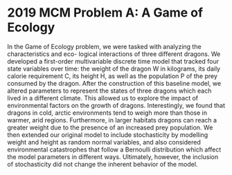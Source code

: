 # 2019 MCM Problem A: A Game of Ecology

In the Game of Ecology problem, we were tasked with analyzing the characteristics and eco- logical interactions of three different dragons. We developed a first-order multivariable discrete time model that tracked four state variables over time: the weight of the dragon W in kilograms, its daily calorie requirement C, its height H, as well as the population P of the prey consumed by the dragon. After the construction of this baseline model, we altered parameters to represent the states of three dragons which each lived in a different climate. This allowed us to explore the impact of environmental factors on the growth of dragons. Interestingly, we found that dragons in cold, arctic environments tend to weigh more than those in warmer, arid regions. Furthermore, in larger habitats dragons can reach a greater weight due to the presence of an increased prey population. We then extended our original model to include stochasticity by modelling weight and height as random normal variables, and also considered environmental catastrophes that follow a Bernoulli distribution which affect the model parameters in different ways. Ultimately, however, the inclusion of stochasticity did not change the inherent behavior of the model.
